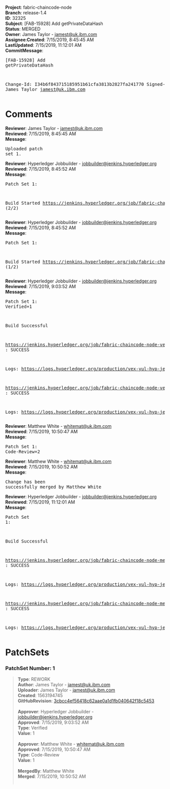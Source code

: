 <strong>Project</strong>: fabric-chaincode-node</br><strong>Branch</strong>: release-1.4<br><strong>ID</strong>: 32325<br><strong>Subject</strong>: [FAB-15928] Add getPrivateDataHash<br><strong>Status</strong>: MERGED<br><strong>Owner</strong>: James Taylor - jamest@uk.ibm.com<br><strong>Assignee</strong>:<strong>Created</strong>: 7/15/2019, 8:45:45 AM<br><strong>LastUpdated</strong>: 7/15/2019, 11:12:01 AM<br><strong>CommitMessage</strong>:<br><pre>[FAB-15928] Add getPrivateDataHash

Change-Id: I34b6f843715185951b61cfa3813b2827fa241770
Signed-off-by: James Taylor <jamest@uk.ibm.com>
</pre><h1>Comments</h1><strong>Reviewer</strong>: James Taylor - jamest@uk.ibm.com<br><strong>Reviewed</strong>: 7/15/2019, 8:45:45 AM<br><strong>Message</strong>: <pre>Uploaded patch set 1.</pre><strong>Reviewer</strong>: Hyperledger Jobbuilder - jobbuilder@jenkins.hyperledger.org<br><strong>Reviewed</strong>: 7/15/2019, 8:45:52 AM<br><strong>Message</strong>: <pre>Patch Set 1:

Build Started https://jenkins.hyperledger.org/job/fabric-chaincode-node-verify-s390x/594/ (2/2)</pre><strong>Reviewer</strong>: Hyperledger Jobbuilder - jobbuilder@jenkins.hyperledger.org<br><strong>Reviewed</strong>: 7/15/2019, 8:45:52 AM<br><strong>Message</strong>: <pre>Patch Set 1:

Build Started https://jenkins.hyperledger.org/job/fabric-chaincode-node-verify-x86_64/593/ (1/2)</pre><strong>Reviewer</strong>: Hyperledger Jobbuilder - jobbuilder@jenkins.hyperledger.org<br><strong>Reviewed</strong>: 7/15/2019, 9:03:52 AM<br><strong>Message</strong>: <pre>Patch Set 1: Verified+1

Build Successful 

https://jenkins.hyperledger.org/job/fabric-chaincode-node-verify-s390x/594/ : SUCCESS

Logs: https://logs.hyperledger.org/production/vex-yul-hyp-jenkins-3/fabric-chaincode-node-verify-s390x/594

https://jenkins.hyperledger.org/job/fabric-chaincode-node-verify-x86_64/593/ : SUCCESS

Logs: https://logs.hyperledger.org/production/vex-yul-hyp-jenkins-3/fabric-chaincode-node-verify-x86_64/593</pre><strong>Reviewer</strong>: Matthew White - whitemat@uk.ibm.com<br><strong>Reviewed</strong>: 7/15/2019, 10:50:47 AM<br><strong>Message</strong>: <pre>Patch Set 1: Code-Review+2</pre><strong>Reviewer</strong>: Matthew White - whitemat@uk.ibm.com<br><strong>Reviewed</strong>: 7/15/2019, 10:50:52 AM<br><strong>Message</strong>: <pre>Change has been successfully merged by Matthew White</pre><strong>Reviewer</strong>: Hyperledger Jobbuilder - jobbuilder@jenkins.hyperledger.org<br><strong>Reviewed</strong>: 7/15/2019, 11:12:01 AM<br><strong>Message</strong>: <pre>Patch Set 1:

Build Successful 

https://jenkins.hyperledger.org/job/fabric-chaincode-node-merge-x86_64/183/ : SUCCESS

Logs: https://logs.hyperledger.org/production/vex-yul-hyp-jenkins-3/fabric-chaincode-node-merge-x86_64/183

https://jenkins.hyperledger.org/job/fabric-chaincode-node-merge-s390x/184/ : SUCCESS

Logs: https://logs.hyperledger.org/production/vex-yul-hyp-jenkins-3/fabric-chaincode-node-merge-s390x/184</pre><h1>PatchSets</h1><h3>PatchSet Number: 1</h3><blockquote><strong>Type</strong>: REWORK<br><strong>Author</strong>: James Taylor - jamest@uk.ibm.com<br><strong>Uploader</strong>: James Taylor - jamest@uk.ibm.com<br><strong>Created</strong>: 1563194745<br><strong>GitHubRevision</strong>: [3cbcc4ef56418c62aae0a1d1fb040642f18c5453](https://github.com/hyperledger/fabric-chaincode-node/commit/3cbcc4ef56418c62aae0a1d1fb040642f18c5453)<br><br><strong>Approver</strong>: Hyperledger Jobbuilder - jobbuilder@jenkins.hyperledger.org<br><strong>Approved</strong>: 7/15/2019, 9:03:52 AM<br><strong>Type</strong>: Verified<br><strong>Value</strong>: 1<br><br><strong>Approver</strong>: Matthew White - whitemat@uk.ibm.com<br><strong>Approved</strong>: 7/15/2019, 10:50:47 AM<br><strong>Type</strong>: Code-Review<br><strong>Value</strong>: 1<br><br><strong>MergedBy</strong>: Matthew White<br><strong>Merged</strong>: 7/15/2019, 10:50:52 AM<br><br></blockquote>